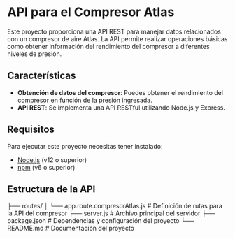 # API para el Compresor Atlas

Este proyecto proporciona una API REST para manejar datos relacionados con un compresor de aire Atlas. La API permite realizar operaciones básicas como obtener información del rendimiento del compresor a diferentes niveles de presión.


## Características

- **Obtención de datos del compresor**: Puedes obtener el rendimiento del compresor en función de la presión ingresada.
- **API REST**: Se implementa una API RESTful utilizando Node.js y Express.

## Requisitos

Para ejecutar este proyecto necesitas tener instalado:

- [Node.js](https://nodejs.org/) (v12 o superior)
- [npm](https://www.npmjs.com/) (v6 o superior)

## Estructura de la API

├── routes/
│   └── app.route.compresorAtlas.js  # Definición de rutas para la API del compresor
├── server.js                        # Archivo principal del servidor
├── package.json                     # Dependencias y configuración del proyecto
└── README.md                        # Documentación del proyecto
